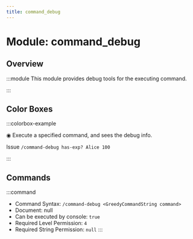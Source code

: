 ```yaml
---
title: command_debug
---
```



# Module: command_debug

## Overview
:::module
  This module provides debug tools for the executing command.


:::
## Color Boxes

:::colorbox-example

  ◉ Execute a specified command, and sees the debug info.
  
  Issue `/command-debug has-exp? Alice 100`


:::

## Commands
:::command
- Command Syntax: `/command-debug <GreedyCommandString command>`
- Document: null
- Can be executed by console: `true`
- Required Level Permission: `4`
- Required String Permission: `null`
:::
